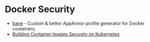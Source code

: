 # Docker Security

* [bane](https://github.com/genuinetools/bane) - Custom & better AppArmor profile generator for Docker containers.
* [Building Container Images Securely on Kubernetes](https://blog.jessfraz.com/post/building-container-images-securely-on-kubernetes/)